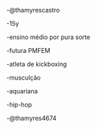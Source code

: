 -@thamyrescastro

-15y

-ensino médio por pura sorte 

-futura PMFEM

-atleta de kickboxing

-musculção

-aquariana 

-hip-hop 

-@thamyres4674

